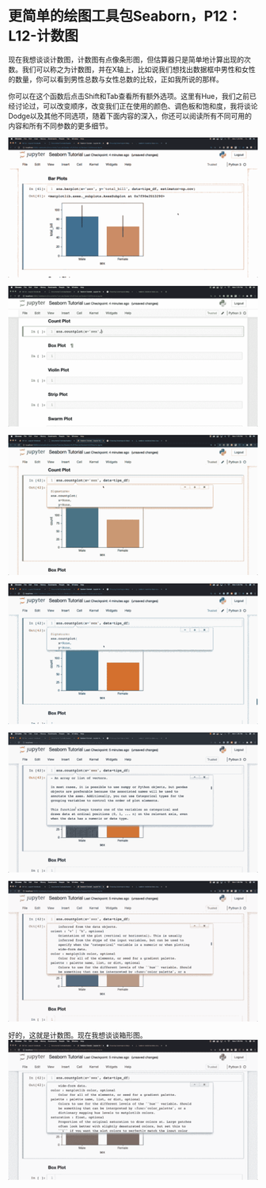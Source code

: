 # 更简单的绘图工具包Seaborn，P12：L12-计数图 

现在我想谈谈计数图，计数图有点像条形图，但估算器只是简单地计算出现的次数。我们可以称之为计数图，并在X轴上，比如说我们想找出数据框中男性和女性的数量，你可以看到男性总数与女性总数的比较，正如我所说的那样。

你可以在这个函数后点击Shift和Tab查看所有额外选项。这里有Hue，我们之前已经讨论过，可以改变顺序，改变我们正在使用的颜色、调色板和饱和度，我将谈论Dodge以及其他不同选项，随着下面内容的深入，你还可以阅读所有不同可用的内容和所有不同参数的更多细节。

![](img/1e01839902a44c247e317b96b48ed9df_1.png)

![](img/1e01839902a44c247e317b96b48ed9df_2.png)

![](img/1e01839902a44c247e317b96b48ed9df_3.png)

![](img/1e01839902a44c247e317b96b48ed9df_4.png)

![](img/1e01839902a44c247e317b96b48ed9df_5.png)

![](img/1e01839902a44c247e317b96b48ed9df_6.png)

好的，这就是计数图。现在我想谈谈箱形图。![](img/1e01839902a44c247e317b96b48ed9df_8.png)
